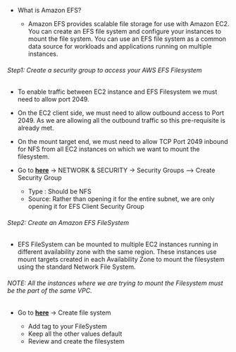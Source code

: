 * What is Amazon EFS?

    * Amazon EFS provides scalable file storage for use with Amazon EC2. You can create an EFS file system and configure your instances to mount the file system. You can use an EFS file system as a common data source for workloads and applications running on multiple instances.

###### Step1: Create a security group to access your AWS EFS Filesystem

* To enable traffic between EC2 instance and EFS Filesystem we must need to allow port 2049.
* On the EC2 client side, we must need to allow outbound access to Port 2049. As we are allowing all the outbound traffic so this pre-requisite is already met.
* On the mount target end, we must need to allow TCP Port 2049 inbound for NFS from all EC2 instances on which we want to mount the filesystem.

* Go to [**here**](https://us-west-2.console.aws.amazon.com/ec2) → NETWORK & SECURITY → Security Groups --> Create Security Group

    * Type : Should be NFS
    * Source: Rather than opening it for the entire subnet, we are only opening it for EFS Client Security Group

###### Step2: Create an Amazon EFS FileSystem

* EFS FileSystem can be mounted to multiple EC2 instances running in different availability zone with the same region. These instances use mount targets created in each Availability Zone to mount the filesystem using the standard Network File System.

###### NOTE: All the instances where we are trying to mount the Filesystem must be the part of the same VPC.

* Go to [**here**](https://us-west-2.console.aws.amazon.com/efs) → Create file system

    * Add tag to your FileSystem
    * Keep all the other values default
    * Review and create the filesystem

